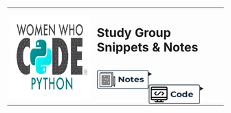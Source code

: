 <div>
<table style="border: none;">
  <tr style="border: none;">
    <th style="border: none;"><img align="left" width="300" height="200" src="WWCodePythonLogo (1).png"><br></th>
    <td width="60%" align="left" style="border: none;"><p vertical-align="middle"><h1>Study Group Snippets & Notes</h1></p>
<br>
<div>
<details>
 	<summary><img align="left" width="120" height="45" src="Notes.png"><br>
    </summary>
    
<br>





*    [**Chapter 1**](notes/Chapter_1.md)
*    [**Chapter 2**](notes/Chapter_2.md)
*    [**Chapter 3**](notes/Chapter_3.md)
*    [**Chapter 4**]()

code/collatz.py


<br>
<br>

</details>
</div>
<br>
<div>
<details>
    <summary><img align="left" width="120" height="45" src="Code.png">
    </summary>
<br>
  
  
*    [**Chapter 1**](code/)
*    [**Chapter 2**](code/)
*    [**Chapter 3**](code/collatz.py)
*    [**Chapter 4**]()


<br>
</details>
</div>
</td>
  </tr>
</table>

